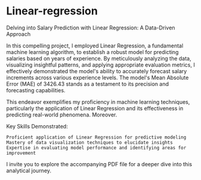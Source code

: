 # Linear-regression
Delving into Salary Prediction with Linear Regression: A Data-Driven Approach

In this compelling project, I employed Linear Regression, a fundamental machine learning algorithm, to establish a robust model for predicting salaries based on years of experience. By meticulously analyzing the data, visualizing insightful patterns, and applying appropriate evaluation metrics, I effectively demonstrated the model's ability to accurately forecast salary increments across various experience levels. The model's Mean Absolute Error (MAE) of 3426.43 stands as a testament to its precision and forecasting capabilities.

This endeavor exemplifies my proficiency in machine learning techniques, particularly the application of Linear Regression and its effectiveness in predicting real-world phenomena. Moreover. 

Key Skills Demonstrated:

    Proficient application of Linear Regression for predictive modeling
    Mastery of data visualization techniques to elucidate insights
    Expertise in evaluating model performance and identifying areas for improvement

I invite you to explore the accompanying PDF file for a deeper dive into this analytical journey.
